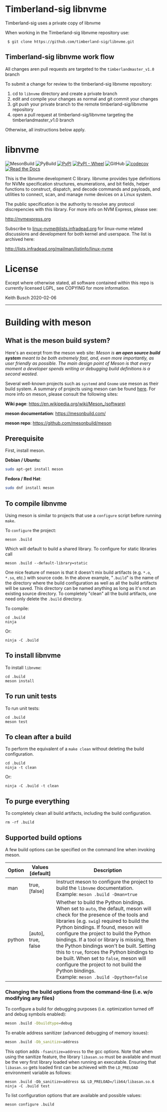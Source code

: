 # Timberland-sig libnvme
Timberland-sig uses a private copy of libnvme

When working in the Timberland-sig libnvme repository use:

```
 $ git clone https://github.com/timberland-sig/libnvme.git
```

## Timberland-sig libnvme work flow

All changes aren pull requests are targeted to the `timberlandmaster_v1.0` branch

To submit a change for review to the timberland-sig libnvme repository:

1. cd to `libnvme` directory and create a private branch
2. edit and compile your changes as normal and git commit your changes
3. git push your private branch to the remote timberland-sig/libnvme repository
4. open a pull request at timberland-sig/libnvme targeting the timberlandmaster_v1.0 branch 

Otherwise, all instructions below apply.

# libnvme

![MesonBuild](https://github.com/linux-nvme/libnvme/actions/workflows/meson.yml/badge.svg)
![PyBuild](https://github.com/linux-nvme/libnvme/actions/workflows/python-publish.yml/badge.svg)
[![PyPI](https://img.shields.io/pypi/v/libnvme)](https://pypi.org/project/libnvme/)
[![PyPI - Wheel](https://img.shields.io/pypi/wheel/libnvme)](https://pypi.org/project/libnvme/)
![GitHub](https://img.shields.io/github/license/linux-nvme/libnvme)
[![codecov](https://codecov.io/gh/linux-nvme/libnvme/branch/master/graph/badge.svg)](https://codecov.io/gh/linux-nvme/libnvme)
[![Read the Docs](https://img.shields.io/readthedocs/libnvme)](https://libnvme.readthedocs.io/en/latest/)

This is the libnvme development C library. libnvme provides type
definitions for NVMe specification structures, enumerations, and bit
fields, helper functions to construct, dispatch, and decode commands
and payloads, and utilities to connect, scan, and manage nvme devices
on a Linux system.

The public specification is the authority to resolve any protocol
discrepencies with this library. For more info on NVM Express, please
see:

  http://nvmexpress.org

Subscribe to linux-nvme@lists.infradead.org for linux-nvme related
discussions and development for both kernel and userspace. The list is
archived here:

  http://lists.infradead.org/mailman/listinfo/linux-nvme

# License

Except where otherwise stated, all software contained within this repo
is currently licensed LGPL, see COPYING for more information.

Keith Busch 2020-02-06

------

# Building with meson

## What is the meson build system?

Here's an excerpt from the meson web site: *Meson is **an open source
build system** meant to be both extremely fast, and, even more
importantly, as user friendly as possible. The main design point of
Meson is that every moment a developer spends writing or debugging
build definitions is a second wasted.*

Several well-known projects such as `systemd` and `Gnome` use meson as
their build system. A summary of projects using meson can be found
[here](https://mesonbuild.com/Users.html). For more info on meson,
please consult the following sites:

**Wiki page**: https://en.wikipedia.org/wiki/Meson_(software)

**meson documentation**: https://mesonbuild.com/

**meson repo**: https://github.com/mesonbuild/meson

## Prerequisite

First, install meson.

**Debian / Ubuntu**:

```bash
sudo apt-get install meson
```

**Fedora / Red Hat**:

```bash
sudo dnf install meson
```

## To compile libnvme

Using meson is similar to projects that use a `configure` script before running `make`.

To `configure` the project:

```
meson .build
```

Which will default to build a shared library. To configure for static libraries call

```
meson .build --default-library=static
```

One nice feature of meson is that it doesn't mix build artifacts
(e.g. `*.o`, `*.so`, etc.) with source code. In the above example,
"`.build`" is the name of the directory where the build configuration
as well as all the build artifacts will be saved. This directory can
be named anything as long as it's not an existing source directory. To
completely "clean" all the build artifacts, one need only delete the
`.build` directory.

To compile:

```
cd .build
ninja
```

Or:

```
ninja -C .build
```

## To install libnvme

To install `libnvme`:

```
cd .build
meson install
```

## To run unit tests

To run unit tests:

```
cd .build
meson test
```

## To clean after a build

To perform the equivalent of a `make clean` without deleting the build configuration.

```
cd .build
ninja -t clean
```

Or:

```
ninja -C .build -t clean
```

## To purge everything

To completely clean all build artifacts, including the build configuration.

```
rm -rf .build
```

## Supported build options

A few build options can be specified on the command line when invoking meson.

| Option | Values [default]    | Description                                                  |
| ------ | ------------------- | ------------------------------------------------------------ |
| man    | true, [false]       | Instruct meson to configure the project to build the `libnvme` documentation. <br />Example: `meson .build -Dman=true` |
| python | [auto], true, false | Whether to build the Python bindings. When set to `auto`, the default, meson will check for the presence of the  tools and libraries (e.g. `swig`) required to build the Python bindings. If found, meson will configure the project to build the Python bindings. If a tool or library is missing, then the Python bindings won't be built. Setting this to `true`, forces the Python bindings to be built. When set to `false`, meson will configure the project to not build the Python bindings.<br />Example: `meson .build -Dpython=false` |

### Changing the build options from the command-line (i.e. w/o modifying any files)

To configure a build for debugging purposes (i.e. optimization turned
off and debug symbols enabled):

```bash
meson .build -Dbuildtype=debug
```

To enable address sanitizer (advanced debugging of memory issues):

```bash
meson .build -Db_sanitize=address
```

This option adds `-fsanitize=address` to the gcc options. Note that when using the sanitize feature, the library `libasan.so` must be available and must be the very first library loaded when running an executable. Ensuring that `libasan.so` gets loaded first can be achieved with the `LD_PRELOAD` environment variable as follows: 

```
meson .build -Db_sanitize=address && LD_PRELOAD=/lib64/libasan.so.6 ninja -C .build test 
```

To list configuration options that are available and possible values:

```bash
meson configure .build
```

